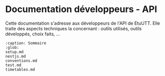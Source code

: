 # Documentation développeurs - API

Cette documentation s'adresse aux développeurs de l'API de EtuUTT. Elle traite des aspects techniques la concernant :
outils utilisés, outils développés, choix faits, ...

```{toctree}
:caption: Sommaire
:glob:
setup.md
nestjs.md
conventions.md
test.md
timetables.md
```
